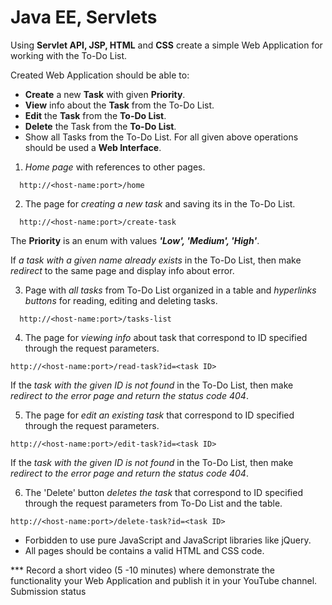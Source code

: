 
# Java EE, Servlets

Using **Servlet API, JSP, HTML** and **CSS** create a simple Web Application for working with the To-Do List.

Created Web Application should be able to:

 - **Create** a new **Task** with given **Priority**.
 - **View** info about the **Task** from the To-Do List.
 - **Edit** the **Task** from the **To-Do List**.
 - **Delete** the Task from the **To-Do List**.
 - Show all Tasks from the To-Do List.
For all given above operations should be used a **Web Interface**.



1. _Home page_ with references to other pages.

```http
  http://<host-name:port>/home
```

2. The page for _creating a new task_ and saving its in the To-Do List.
```http
  http://<host-name:port>/create-task
```
The **Priority** is an enum with values **_'Low', 'Medium', 'High'_**.

If _a task with a given name already exists_ in the To-Do List, then make _redirect_ to the same page and display info about error.

3. Page with _all tasks_ from To-Do List organized in a table and _hyperlinks buttons_ for reading, editing and deleting tasks.
```http
  http://<host-name:port>/tasks-list
```

4. The page for _viewing info_ about task that correspond to ID specified through the request parameters.

```http
http://<host-name:port>/read-task?id=<task ID>
```

If the _task with the given ID is not found_ in the To-Do List, then make _redirect to the error page and return the status code 404_.

5. The page for _edit an existing task_ that correspond to ID specified through the request parameters.

```http
http://<host-name:port>/edit-task?id=<task ID>
```

If the _task with the given ID is not found_ in the To-Do List, then make _redirect to the error page and return the status code 404_.

6. The 'Delete' button _deletes the task_ that correspond to ID specified through the request parameters from To-Do List and the table.

```http
http://<host-name:port>/delete-task?id=<task ID>
```

* Forbidden to use pure JavaScript and JavaScript libraries like jQuery.
* All pages should be contains a valid HTML and CSS code.

*** Record a short video (5 -10 minutes) where demonstrate the functionality your Web Application and publish it in your YouTube channel.
Submission status
